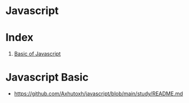 # Javascript

# Index

1. [Basic of Javascript](#javascript-basic)

# Javascript Basic


- https://github.com/Axhutoxh/javascript/blob/main/study/README.md




